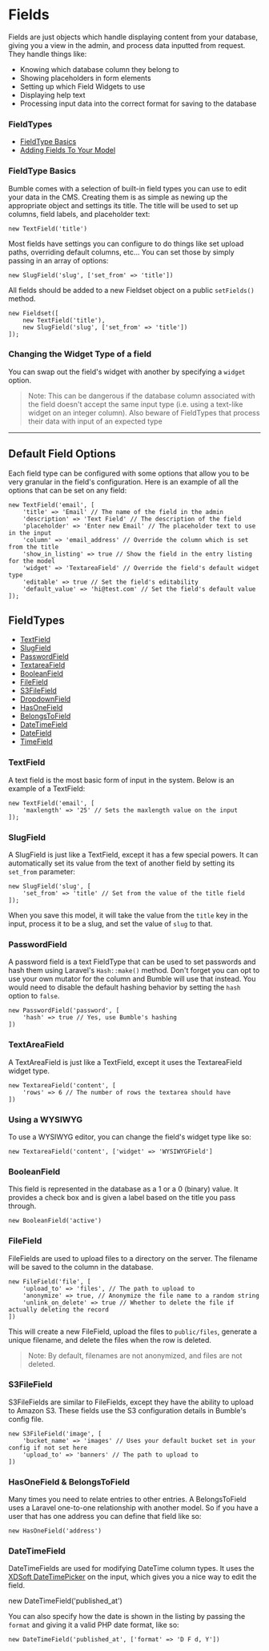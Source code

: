 # Fields

Fields are just objects which handle displaying content from your database, giving you a view in the admin, and process data inputted from request. They handle things like:

* Knowing which database column they belong to
* Showing placeholders in form elements
* Setting up which Field Widgets to use
* Displaying help text
* Processing input data into the correct format for saving to the database

### FieldTypes

- [FieldType Basics](#fieldtype-basics)
- [Adding Fields To Your Model](#adding-fields)

<a name="fieldtype-basics"></a>
### FieldType Basics

Bumble comes with a selection of built-in field types you can use to edit your data in the CMS. Creating them is as simple as newing up the appropriate object and settings its title. The title will be used to set up columns, field labels, and placeholder text:

    new TextField('title')

Most fields have settings you can configure to do things like set upload paths, overriding default columns, etc... You can set those by simply passing in an array of options:

    new SlugField('slug', ['set_from' => 'title'])

All fields should be added to a new Fieldset object on a public `setFields()` method.

    new Fieldset([
        new TextField('title'),
        new SlugField('slug', ['set_from' => 'title'])
    ]);

### Changing the Widget Type of a field

You can swap out the field's widget with another by specifying a `widget` option.

> Note: This can be dangerous if the database column associated with the field doesn't accept the same input type (i.e. using a text-like widget on an integer column). Also beware of FieldTypes that process their data with input of an expected type

___

## Default Field Options

Each field type can be configured with some options that allow you to be very granular in the field's configuration. Here is an example of all the options that can be set on any field:

    new TextField('email', [
        'title' => 'Email' // The name of the field in the admin
        'description' => 'Text Field' // The description of the field
        'placeholder' => 'Enter new Email' // The placeholder text to use in the input
        'column' => 'email_address' // Override the column which is set from the title
        'show_in_listing' => true // Show the field in the entry listing for the model
        'widget' => 'TextareaField' // Override the field's default widget type
        'editable' => true // Set the field's editability
        'default_value' => 'hi@test.com' // Set the field's default value
    ]);

## FieldTypes

- [TextField](#textfield)
- [SlugField](#slugfield)
- [PasswordField](#passwordfield)
- [TextareaField](#textareafield)
- [BooleanField](#booleanfield)
- [FileField](#filefield)
- [S3FileField](#s3filefield)
- [DropdownField](#dropdownField)
- [HasOneField](#hasonefield)
- [BelongsToField](#belongstofield)
- [DateTimeField](#datetimefield)
- [DateField](#datefield)
- [TimeField](#timefield)

<a name="textfield"></a>
### TextField

A text field is the most basic form of input in the system. Below is an example of a TextField:

    new TextField('email', [
        'maxlength' => '25' // Sets the maxlength value on the input
    ]);

<a name="slugfield"></a>
### SlugField

A SlugField is just like a TextField, except it has a few special powers. It can automatically set its value from the text of another field by setting its `set_from` parameter:

    new SlugField('slug', [
        'set_from' => 'title' // Set from the value of the title field
    ]);

When you save this model, it will take the value from the `title` key in the input, process it to be a slug, and set the value of `slug` to that.

<a name="passwordfield"></a>
### PasswordField

A password field is a text FieldType that can be used to set passwords and hash them using Laravel's ```Hash::make()``` method. Don't forget you can opt to use your own mutator for the column and Bumble will use that instead. You would need to disable the default hashing behavior by setting the ```hash``` option to ```false```.

    new PasswordField('password', [
        'hash' => true // Yes, use Bumble's hashing
    ])

<a name="textareafield"></a>
### TextAreaField

A TextAreaField is just like a TextField, except it uses the TextareaField widget type.

    new TextareaField('content', [
        'rows' => 6 // The number of rows the textarea should have
    ])

### Using a WYSIWYG
To use a WYSIWYG editor, you can change the field's widget type like so:

    new TextareaField('content', ['widget' => 'WYSIWYGField']

<a name="booleanfield"></a>
### BooleanField

This field is represented in the database as a 1 or a 0 (binary) value. It provides a check box and is given a label based on the title you pass through.

    new BooleanField('active')

<a name="filefield"></a>
### FileField

FileFields are used to upload files to a directory on the server. The filename will be saved to the column in the database.

    new FileField('file', [
        'upload_to' => 'files', // The path to upload to
        'anonymize' => true, // Anonymize the file name to a random string
        'unlink_on_delete' => true // Whether to delete the file if actually deleting the record
    ])

This will create a new FileField, upload the files to ```public/files```, generate a unique filename, and delete the files when the row is deleted.

> Note: By default, filenames are not anonymized, and files are not deleted.

<a name="s3filefield"></a>
### S3FileField

S3FileFields are similar to FileFields, except they have the ability to upload to Amazon S3. These fields use the S3 configuration details in Bumble's config file.

    new S3FileField('image', [
        'bucket_name' => 'images' // Uses your default bucket set in your config if not set here
        'upload_to' => 'banners' // The path to upload to
    ])

<a name="hasonefield"></a>
### HasOneField &amp; BelongsToField

Many times you need to relate entries to other entries. A BelongsToField uses a Laravel one-to-one relationship with another model. So if you have a user that has one address you can define that field like so:

    new HasOneField('address')

<a name="datetimefield"></a>
### DateTimeField

DateTimeFields are used for modifying DateTime column types. It uses the [XDSoft DateTimePicker](http://xdsoft.net/jqplugins/datetimepicker/) on the input, which gives you a nice way to edit the field.

new DateTimeField('published_at')

You can also specify how the date is shown in the listing by passing the ```format``` and giving it a valid PHP date format, like so:

    new DateTimeField('published_at', ['format' => 'D F d, Y'])